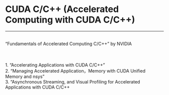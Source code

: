# CUDA C/C++ (Accelerated Computing with CUDA C/C++)
-------------------------------------------------------------------------------------------

<br>
            “Fundamentals of Accelerated Computing C/C++” by NVIDIA

<br>
<br>
<br>
<br>
            1. “Accelerating Applications with CUDA C/C++”
<br>
            2. “Managing Accelerated Application，Memory with CUDA Unified Memory and nsys”
<br>
            3. “Asynchronous Streaming, and Visual Profiling for Accelerated Applications with CUDA C/C++
